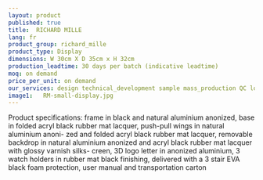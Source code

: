 ```yaml
---
layout: product
published: true
title:  RICHARD MILLE
lang: fr
product_group: richard_mille
product_type: Display
dimensions: W 30cm X D 35cm x H 32cm
production_leadtime: 30 days per batch (indicative leadtime)
moq: on demand
price_per_unit: on demand
our_services: design technical_development sample mass_production QC logistic shipping
image1:   RM-small-display.jpg
---
```

Product specifications:  frame in black and natural aluminium  anonized, base in folded acryl black rubber mat lacquer, push-pull wings in natural aluminium anoni- zed and folded acryl black rubber mat lacquer, removable backdrop in natural aluminium anonized and acryl black rubber mat lacquer with glossy varnish silks- creen, 3D logo letter in anonized aluminium, 3 watch holders in rubber mat black finishing,  delivered with a 3 stair EVA black foam protection,  user manual and transportation carton						
